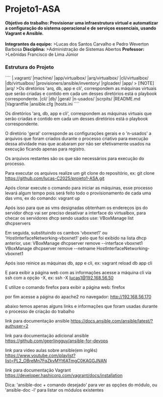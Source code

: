 # Projeto1-ASA
#### Objetivo do trabalho: Provisionar uma infraestrutura virtual e automatizar a configuração do sistema operacional e de serviços essenciais, usando Vagrant e Ansible.

**Integrantes da equipe:**
    >Lucas dos Santos Carvalho e Pedro Weverton Barbosa
**Disciplina:**
    >Administração de Sistemas Abertos
**Professor:**
    >Leônidas Francisco de Lima Júnior

### Estrutura do Projeto
´´´´
|.vagrant/
   |machine/
      |app/virtualbox/
      |arq/virtualbox/
      |cli/virtualbox/
      |db/virtualbox/
   |provisioners/ansible/inventory/
   |rgloader/
|app/                > [!NOTE]    
|arq/                >Os diretórios 'arq, db, app e cli', correspondem as máquinas virtuais que serão criadas e contido em cada um desses diretórios está o playbook correspondente.
|cli/
|db/
|geral/
|n-usados/
   |scrpits/
|README.md
|Vagrantfile
|ansible.cfg
|hosts.ini
´´´´

Os diretórios 'arq, db, app e cli', correspondem as máquinas virtuais que serão criadas e contido em cada um desses diretórios está o playbook correspondente.

O diretório 'geral' corresponde as configurações gerais e o 'n-usados' a arquivos que foram criados durante o processo criativo para execução dessa atividade mas que acabaram por não ser efetivamente usados na execução ficando apenas para registro.

Os arquivos restantes são os que são necessários para execução do processo.

Para executar os arquivos realize um git clone do repositório, ex:
    git clone https://github.com/lucas-C2025/projeto1-ASA.git

Após clonar execute o comando para iniciar as máquinas, esse processo levará algum tempo pois será feito todo o provisionamento de cada uma das vms, ex do comando:
    vagrant up

Após isso para que as vms designadas obtenham os endereços ips do servidor dhcp vai ser preciso desativar a interface do virtualbox, para checar os servidores dhcp sendo usados use:
    VBoxManage list dhcpservers

Em seguida, substituindo os cambos 'vboxnet1' ou 'HostInterfaceNetworking-vboxnet1' pelo que foi exibido na lista dhcp anterior, use:
    VBoxManage dhcpserver remove --interface vboxnet1  
    VBoxManage dhcpserver remove --netname HostInterfaceNetworking-vboxnet1

Após isso reinice as máquinas db, app e cli, ex:
    vagrant reload db app cli

E para exibir a página web com as informações acesse a máquina cli via ssh com a opção -X, ex:
    ssh -X lucas1@192.168.56.50

E utilize o comando firefox para exibir a página web:
    firefox

por fim acesse a página do apache2 no navegador:
    http://192.168.56.170


abaixo temos apenas alguns links e informações que foram usadas durante o processo de criação do trabalho


link para documentação ansible https://docs.ansible.com/ansible/latest/?authuser=2

link para documentação adicional ansible https://github.com/geerlingguy/ansible-for-devops

link para video aulas sobre ansible(em inglês) https://www.youtube.com/playlist?list=PL2_OBreMn7FqZkvMYt6ATmgC0KAGGJNAN

link para documentação Vagrant https://developer.hashicorp.com/vagrant/docs/installation

Dica:
    'ansible-doc + comando desejado' para ver as opções do módulo, ou 'ansible-doc -l' para listar os módulos existentes


